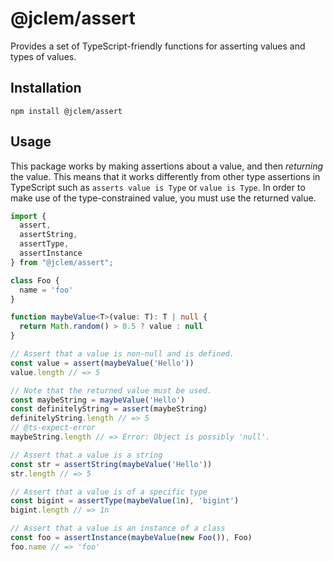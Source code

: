 # @jclem/assert

Provides a set of TypeScript-friendly functions for asserting values and types
of values.

## Installation

```shell
npm install @jclem/assert
```

## Usage

This package works by making assertions about a value, and then *returning* the
value. This means that it works differently from other type assertions in
TypeScript such as `asserts value is Type` or `value is Type`. In order to make
use of the type-constrained value, you must use the returned value.

```typescript
import {
  assert,
  assertString,
  assertType,
  assertInstance
} from "@jclem/assert";

class Foo {
  name = 'foo'
}

function maybeValue<T>(value: T): T | null {
  return Math.random() > 0.5 ? value : null
}

// Assert that a value is non-null and is defined.
const value = assert(maybeValue('Hello'))
value.length // => 5

// Note that the returned value must be used.
const maybeString = maybeValue('Hello')
const definitelyString = assert(maybeString)
definitelyString.length // => 5
// @ts-expect-error
maybeString.length // => Error: Object is possibly 'null'.

// Assert that a value is a string
const str = assertString(maybeValue('Hello'))
str.length // => 5

// Assert that a value is of a specific type
const bigint = assertType(maybeValue(1n), 'bigint')
bigint.length // => 1n

// Assert that a value is an instance of a class
const foo = assertInstance(maybeValue(new Foo()), Foo)
foo.name // => 'foo'
```